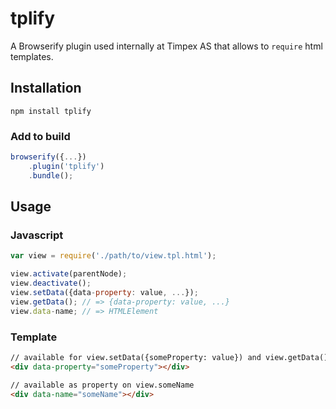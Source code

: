 # tplify

A Browserify plugin used internally at Timpex AS that allows to `require` html templates.

## Installation
`npm install tplify`

### Add to build
```javascript
browserify({...})
    .plugin('tplify')
    .bundle();
```

## Usage
### Javascript
```javascript
var view = require('./path/to/view.tpl.html');

view.activate(parentNode);
view.deactivate();
view.setData({data-property: value, ...});
view.getData(); // => {data-property: value, ...}
view.data-name; // => HTMLElement
```
### Template
```html
// available for view.setData({someProperty: value}) and view.getData();
<div data-property="someProperty"></div>

// available as property on view.someName
<div data-name="someName"></div>
```